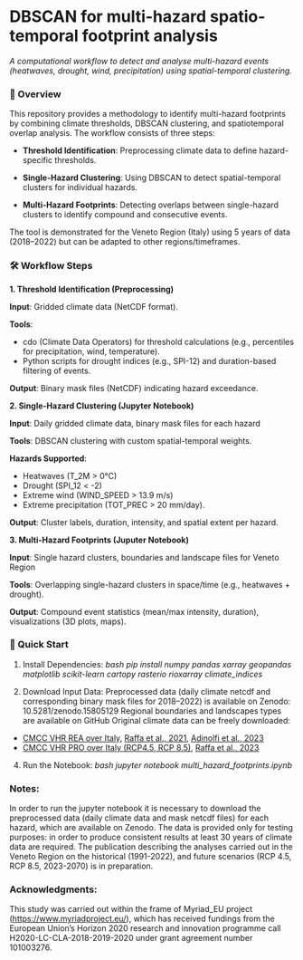 # DBSCAN for multi-hazard spatio-temporal footprint analysis

_A computational workflow to detect and analyse multi-hazard events (heatwaves, drought, wind, precipitation) using spatial-temporal clustering._

### **📜 Overview**
This repository provides a methodology to identify multi-hazard footprints by combining climate thresholds, DBSCAN clustering, and spatiotemporal overlap analysis. The workflow consists of three steps:

- **Threshold Identification**: Preprocessing climate data to define hazard-specific thresholds.

- **Single-Hazard Clustering**: Using DBSCAN to detect spatial-temporal clusters for individual hazards.

- **Multi-Hazard Footprints**: Detecting overlaps between single-hazard clusters to identify compound and consecutive events.

The tool is demonstrated for the Veneto Region (Italy) using 5 years of data (2018–2022) but can be adapted to other regions/timeframes.

### **🛠️ Workflow Steps**
**1. Threshold Identification (Preprocessing)**

**Input**: Gridded climate data (NetCDF format).

**Tools**:

- cdo (Climate Data Operators) for threshold calculations (e.g., percentiles for precipitation, wind, temperature).
- Python scripts for drought indices (e.g., SPI-12) and duration-based filtering of events.

**Output**: Binary mask files (NetCDF) indicating hazard exceedance.

**2. Single-Hazard Clustering (Jupyter Notebook)**

**Input**: Daily gridded climate data, binary mask files for each hazard

**Tools**: DBSCAN clustering with custom spatial-temporal weights.

**Hazards Supported**:

- Heatwaves (T_2M > 0°C)
- Drought (SPI_12 < -2)
- Extreme wind (WIND_SPEED > 13.9 m/s)
- Extreme precipitation (TOT_PREC > 20 mm/day).

**Output**: Cluster labels, duration, intensity, and spatial extent per hazard.

**3. Multi-Hazard Footprints (Juputer Notebook)**

**Input**: Single hazard clusters, boundaries and landscape files for Veneto Region

**Tools**: Overlapping single-hazard clusters in space/time (e.g., heatwaves + drought).

**Output**: Compound event statistics (mean/max intensity, duration), visualizations (3D plots, maps).

### **🚀 Quick Start**

1. Install Dependencies:
_bash
pip install numpy pandas xarray geopandas matplotlib scikit-learn cartopy rasterio rioxarray climate_indices_

2. Download Input Data:
Preprocessed data (daily climate netcdf and corresponding binary mask files for 2018–2022) is available on Zenodo: 10.5281/zenodo.15805129
Regional boundaries and landscapes types are available on GitHub
Original climate data can be freely downloaded:
- [CMCC VHR REA over Italy](https://doi.org/10.25424/cmcc/era5-2km_italy), [Raffa et al., 2021](https://doi.org/10.3390/data6080088), [Adinolfi et al., 2023](https://doi.org/10.1007/s00382-023-06803-w)
- [CMCC VHR PRO over Italy (RCP4.5, RCP 8.5)](https://doi.org/10.25424/CMCC-J90A-5P12), [Raffa et al., 2023](https://doi.org/10.1038/s41597-023-02144-9)

4. Run the Notebook:
_bash
jupyter notebook multi_hazard_footprints.ipynb_

### Notes:
In order to run the jupyter notebook it is necessary to download the preprocessed data (daily climate data and mask netcdf files) for each hazard, which are available on Zenodo. The data is provided only for testing purposes: in order to produce consistent results at least 30 years of climate data are required. The publication describing the analyses carried out in the Veneto Region on the historical (1991-2022), and future scenarios (RCP 4.5, RCP 8.5, 2023-2070) is in preparation.

### Acknowledgments:
This study was carried out within the frame of Myriad_EU project (https://www.myriadproject.eu/), which has received fundings from the European Union’s Horizon 2020 research and innovation programme call H2020-LC-CLA-2018-2019-2020 under grant agreement number 101003276.
